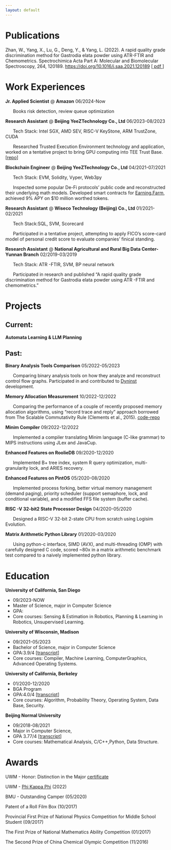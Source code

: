 ```yaml
---
layout: default
---
```


# Publications

Zhan, W., Yang, X., Lu, G., Deng, Y., &amp; Yang, L. (2022). A rapid quality grade discrimination method for Gastrodia elata powder using ATR-FTIR and Chemometrics. Spectrochimica Acta Part A: Molecular and Biomolecular Spectroscopy, 264, 120189. 
https://doi.org/10.1016/j.saa.2021.120189 [[ pdf ](assets/A%20rapid%20quality%20grade%20discrimination%20method%20for%20Gastrodia%20elata%20powderusing%20ATR-FTIR%20and%20chemometrics.pdf)]

# Work Experiences

**Jr. Applied Scientist** @ **Amazon**
06/2024-Now

&nbsp;&nbsp;&nbsp;&nbsp;&nbsp;&nbsp;Books risk detection, review queue optimization


**Research Assistant** @ **Beijing YeeZTechnology Co., Ltd** 
06/2023-08/2023

&nbsp;&nbsp;&nbsp;&nbsp;&nbsp;&nbsp;Tech Stack: Intel SGX, AMD SEV, RISC-V KeyStone, ARM TrustZone, CUDA

&nbsp;&nbsp;&nbsp;&nbsp;&nbsp;&nbsp;Researched Trusted Execution Environment technology and application, worked on a tentative project to bring GPU computing into TEE Trust Base. [[repo](https://github.com/weixiao-zhan/understanding-hpda-code)]


**Blockchain Engineer** @ **Beijing YeeZTechnology Co., Ltd** 
04/2021-07/2021

&nbsp;&nbsp;&nbsp;&nbsp;&nbsp;&nbsp;Tech Stack: EVM, Solidity, Vyper, Web3py

&nbsp;&nbsp;&nbsp;&nbsp;&nbsp;&nbsp;Inspected some popular De-Fi protocols’ public code and reconstructed their underlying math models. Developed smart contracts for [Earning.Farm](https://earning.farm/), achieved 9% APY on $10 million worthed tokens.


**Research Assistant** @ **Wiseco Technology (Beijing) Co., Ltd**
01/2021-02/2021

&nbsp;&nbsp;&nbsp;&nbsp;&nbsp;&nbsp;Tech Stack:SQL, SVM, Scorecard

&nbsp;&nbsp;&nbsp;&nbsp;&nbsp;&nbsp;Participated in a tentative project, attempting to apply FICO’s score-card model of personal credit score to evaluate companies’ finical standing.


**Research Assistant** @ **National Agricultural and Rural Big Data Center-Yunnan Branch**
02/2019-03/2019

&nbsp;&nbsp;&nbsp;&nbsp;&nbsp;&nbsp;Tech Stack: ATR -FTIR, SVM, BP neural network

&nbsp;&nbsp;&nbsp;&nbsp;&nbsp;&nbsp;Participated in research and published “A rapid quality grade discrimination method for Gastrodia elata powder using ATR -FTIR and chemometrics.”

# Projects

## Current:
**Automata Learning & LLM Planning**

## Past:

**Binary Analysis Tools Comparison**
05/2022-05/2023

&nbsp;&nbsp;&nbsp;&nbsp;&nbsp;&nbsp;Comparing binary analysis tools on how they analyze and reconstruct control flow graphs. Participated in and contributed to [Dyninst](https://github.com/dyninst/dyninst) development.


**Memory Allocation Measurement**
10/2022-12/2022

&nbsp;&nbsp;&nbsp;&nbsp;&nbsp;&nbsp;Comparing the performance of a couple of recently proposed memory allocation algorithms, using “record trace and reply” approach borrowed from The Scalable Commutativity Rule (Clements et al., 2015). [code-repo](https://github.com/evanwire/MemoryManagementSim)


**Minim Compiler**
09/2022-12/2022

&nbsp;&nbsp;&nbsp;&nbsp;&nbsp;&nbsp;Implemented a compiler translating Minim language (C-like grammar) to MIPS instructions using JLex and JavaCup.


**Enhanced Features on RoolieDB**
09/2020-12/2020

&nbsp;&nbsp;&nbsp;&nbsp;&nbsp;&nbsp;Implemented B+ tree index, system R query optimization, multi-granularity lock, and ARIES recovery.


**Enhanced Features on PintOS**
05/2020-08/2020

&nbsp;&nbsp;&nbsp;&nbsp;&nbsp;&nbsp;Implemented  process  forking,  better  virtual  memory  management  (demand  paging), priority scheduler (support semaphore, lock, and conditional variable), and a modified FFS file system (buffer cache).

**RISC -V 32-bit2 State Processor Design**
04/2020-05/2020

&nbsp;&nbsp;&nbsp;&nbsp;&nbsp;&nbsp;Designed a RISC-V 32-bit 2-state CPU from scratch using Logisim Evolution.


**Matrix Arithmetic Python Library**
01/2020-03/2020

&nbsp;&nbsp;&nbsp;&nbsp;&nbsp;&nbsp;Using python-c interface,  SIMD (AVX), and multi-threading (OMP) with carefully designed C  code, scored ~80x in a matrix arithmetic benchmark test compared to a naively implemented python library.



# Education

**University of California, San Diego**
* 09/2023-NOW
* Master of Science, major in Computer Science
* GPA:
* Core courses: Sensing & Estimation in Robotics, Planning & Learning in Robotics, Unsupervised Learning.

**University of Wisconsin, Madison**
* 09/2021-05/2023 
* Bachelor of Science, major in Computer Science
* GPA:3.9/4 [[transcript](assets/transcript_uwm.pdf)]
* Core courses: Compiler, Machine Learning, ComputerGraphics, Advanced Operating Systems. 

**University of California, Berkeley**
* 01/2020-12/2020 
* BGA Program
* GPA:4.0/4 [[transcript](assets/transcript_ucb.pdf)]
* Core courses: Algorithm, Probability Theory, Operating System, Data Base, Security.

**Beijing Normal University**
* 09/2018-08/2021 
* Major in Computer Science, 
* GPA 3.77/4 [[transcript](assets/transcript_bnu.pdf)]
* Core courses: Mathematical Analysis, C/C++,Python, Data Structure. 

# Awards

UWM - Honor: Distinction in the Major [certificate](assets/U_SR_DEGREE.pdf)

UWM - [Phi Kappa Phi](assets/MembershipVerificationLetter.pdf) (2022)

BMU - Outstanding Camper (05/2020)

Patent of a Roll  Film  Box (10/2017)

Provincial  First  Prize  of National  Physics  Competition  for  Middle  School  Student  (09/2017)

The  First  Prize  of  National  Mathematics Ability Competition (01/2017)

The Second Prize of China Chemical Olympic Competition (11/2016)
